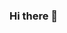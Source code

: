 ### Hi there 👋

<!--
**jamiecartin/jamiecartin** is a ✨ _special_ ✨ repository because its `README.md` (this file) appears on your GitHub profile.

Here are some ideas to get you started:

- 🔭 I’m currently working on an AI project to help non-verbal children communicate.
- 🌱 I’m currently learning robotics in my downtime.
- 👯 I’m looking to collaborate on any and all projects. The more I can work on, the better!
- 💬 Ask me about working together.
- 📫 How to reach me: jamie.cartin@icloud.com
- 😄 Pronouns: she/her
- ⚡ Fun fact: I love learning and go out of my way to practice different languages to keep my mind sharp.
-->
